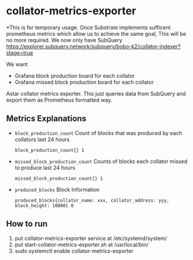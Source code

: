 # collator-metrics-exporter

*This is for temporary usage.
Once Substrate implements sufficent prometheus metrics which allow us to achieve the same goal, This will be no more required.
We now only have SubQuery https://explorer.subquery.network/subquery/bobo-k2/collator-indexer?stage=true

We want
- Grafana block production board for each collator
- Grafana missed block production board for each collator

Astar collator metrics exporter.
This just queries data from SubQuery and export them as Prometheus formatted way.

## Metrics Explanations

- `block_production_count` Count of blocks that was produced by each collators last 24 hours
  ```
  block_production_count{} 1
  ```

- `missed_block_production_count` Counts of blocks each collator missed to produce last 24 hours
  ```
  missed_block_production_count{} 1

- `produced_blocks` Block Information
  ```
  produced_blocks{collator_name: xxx, collator_address: yyy, block_height: 10000} 0
  ```

## How to run
1. put collator-metrics-exporter service at /etc/systemd/system/
2. put start-collator-metrics-exporter.sh at /usr/local/bin/
3. sudo systemctl enable collator-metrics-exporter
